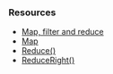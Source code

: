 ### Resources
-   [Map, filter and reduce](https://medium.com/jsguru/javascript-functional-programming-map-filter-and-reduce-846ff9ba492d)
-   [Map](https://developer.mozilla.org/en-US/docs/Web/JavaScript/Reference/Global_Objects/Array/map)
-   [Reduce()](https://developer.mozilla.org/en-US/docs/Web/JavaScript/Reference/Global_Objects/Array/Reduce)
-   [ReduceRight()](https://developer.mozilla.org/en-US/docs/Web/JavaScript/Reference/Global_Objects/Array/ReduceRight)
